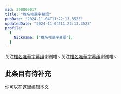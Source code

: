 ```yaml
---
mid: 390800017
title: "椎名唯華字幕组"
pubDate: "2024-11-04T11:22:13.352Z"
updatedDate: "2024-11-04T11:22:13.352Z"
profile:
  {
    Nickname: ["椎名唯華字幕组"],
  }
---
```


关注[椎名唯華字幕组](https://space.bilibili.com/390800017)谢谢喵~ 关注[椎名唯華字幕组](https://space.bilibili.com/390800017)谢谢喵~

## 此条目有待补充
你可以在[这里](https://github.com/Yuhanawa/VTuber.ICU/edit/master/src/content/v/椎名唯華字幕组/index.md)编辑本文
